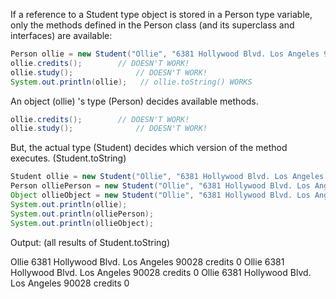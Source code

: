 If a reference to a Student type object is stored in a Person type variable, only the methods defined in the Person class (and its superclass and interfaces) are available:

```java
Person ollie = new Student("Ollie", "6381 Hollywood Blvd. Los Angeles 90028");
ollie.credits();        // DOESN'T WORK!
ollie.study();              // DOESN'T WORK!
System.out.println(ollie);   // ollie.toString() WORKS
```

An object (ollie) 's type (Person) decides available methods.

```java
ollie.credits();        // DOESN'T WORK!
ollie.study();              // DOESN'T WORK!
```

But, the actual type (Student) decides which version of the method executes. (Student.toString)

```java
Student ollie = new Student("Ollie", "6381 Hollywood Blvd. Los Angeles 90028");
Person olliePerson = new Student("Ollie", "6381 Hollywood Blvd. Los Angeles 90028");
Object ollieObject = new Student("Ollie", "6381 Hollywood Blvd. Los Angeles 90028");
System.out.println(ollie);
System.out.println(olliePerson);
System.out.println(ollieObject);
```

Output: (all results of Student.toString)

Ollie
  6381 Hollywood Blvd. Los Angeles 90028
  credits 0
Ollie
  6381 Hollywood Blvd. Los Angeles 90028
  credits 0
Ollie
  6381 Hollywood Blvd. Los Angeles 90028
  credits 0